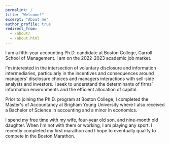 ```yaml
---
permalink: /
title: "Welcome!"
excerpt: "About me"
author_profile: true
redirect_from: 
  - /about/
  - /about.html
---
```



I am a fifth-year accounting Ph.D. candidate at Boston College, Carroll School of Management. I am on the 2022-2023 academic job market.

I'm interested in the intersection of voluntary disclosure and information intermediaries, particularly in the incentives and consequences around managers' disclosure choices and managers interactions with sell-side analysts and investors. I seek to understand the determinants of firms’ information environments and the efficient allocation of capital.

Prior to joining the Ph.D. program at Boston College, I completed the Master's of Accountancy at Brigham Young University where I also received a Bachelor of Science in accounting and a minor in economics.

I spend my free time with my wife, four-year old son, and nine-month old daughter. When I'm not with them or working, I am playing any sport. I recently completed my first marathon and I hope to eventually qualify to compete in the Boston Marathon.

